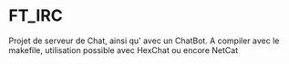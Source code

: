 # FT_IRC
Projet de serveur de Chat, ainsi qu' avec un ChatBot.
A compiler avec le makefile, utilisation possible avec HexChat ou encore NetCat

